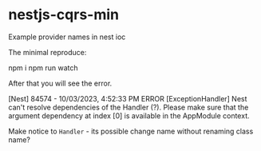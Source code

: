 # nestjs-cqrs-min
Example provider names in nest ioc

The minimal reproduce:

npm i
npm run watch

After that you will see the error.

[Nest] 84574  - 10/03/2023, 4:52:33 PM   ERROR [ExceptionHandler] Nest can't resolve dependencies of the Handler (?). Please make sure that the argument dependency at index [0] is available in the AppModule context.

Make notice to `Handler` - its possible change name without renaming class name?
